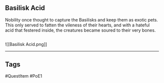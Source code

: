 ## Basilisk Acid
Nobility once thought to capture the Basilisks and keep them as exotic pets.
This only served to fatten the vileness of their hearts, and with a hateful
acid that festered inside, the creatures became soured to their very bones.
## 
![[Basilisk Acid.png]]

---
## Tags
#QuestItem
#PoE1